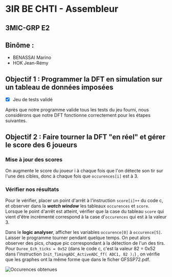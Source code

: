 

# 3IR BE CHTI - Assembleur
## 3MIC-GRP E2
## Binôme : 
  * BENASSAI Marino  
  * HOK Jean-Rémy  
  
## Objectif 1 : Programmer la DFT en simulation sur un tableau de données imposées

- [x] Jeu de tests validé

Après que notre programme valide tous les tests du jeu fourni, nous considérons que notre DFT fonctionne correctement pour les étapes suivantes.

## Objectif 2 : Faire tourner la DFT "en réel" et gérer le score des 6 joueurs

### Mise à jour des scores

On augmente le score du joueur i à chaque fois que l'on détecte son tir sur l'une des cibles, donc à chaque fois que `occurences[i]` est à 3. 

### Vérifier nos résultats

Pour le vérifier, placer un point d'arrêt à l'instruction `score[i]++` du code c, et observer dans la ***watch window*** les tableaux `occurences` et `score`. Lorsque le point d'arrêt est atteint, vérifier que la case du tableau `score` qui vient d'être incrémenté correspond à la case d'`occurences` qui est à la valeur 3. 

Dans le **logic analyser**, afficher les variables `occurence[0]` à `occurence[5]`. Laisser le programme tourner pendant quelque temps. On peut alors observer des pics, chaque pic correspondant à la détection de l'un des tirs. Pour `Duree_Ech_ticks = 0x52` (dans le code c, c'est la valeur 82 = 0x52 dans l'instruction `Init_TimingADC_ActiveADC_ff( ADC1, 82 );`) , on vérifie que les graphes ont la même forme que dans le ficher GFSSP72.pdf.

![Occurences obtenues](https://github.com/PiKouri/3a-be-chti3/blob/master/Screenshots/Occurences.PNG?raw=true)

